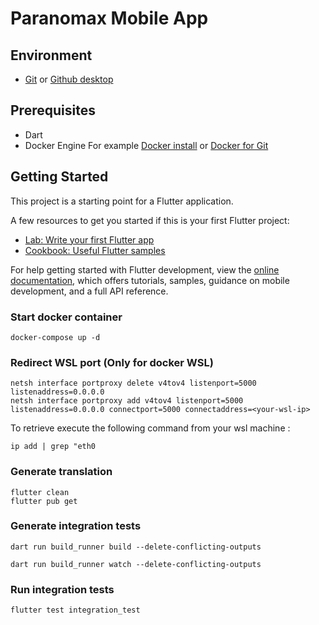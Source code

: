 # Paranomax Mobile App

## Environment
- [Git](https://git-scm.com/) or [Github desktop](https://desktop.github.com/download/)

## Prerequisites
- Dart
- Docker Engine For example [Docker install](https://docs.docker.com/engine/install/) or [Docker for Git](https://docker.courselabs.co/setup/)

## Getting Started

This project is a starting point for a Flutter application.

A few resources to get you started if this is your first Flutter project:

- [Lab: Write your first Flutter app](https://docs.flutter.dev/get-started/codelab)
- [Cookbook: Useful Flutter samples](https://docs.flutter.dev/cookbook)

For help getting started with Flutter development, view the
[online documentation](https://docs.flutter.dev/), which offers tutorials,
samples, guidance on mobile development, and a full API reference.

### Start docker container
```shell
docker-compose up -d
```

### Redirect WSL port (Only for docker WSL)
```shell
netsh interface portproxy delete v4tov4 listenport=5000 listenaddress=0.0.0.0
netsh interface portproxy add v4tov4 listenport=5000 listenaddress=0.0.0.0 connectport=5000 connectaddress=<your-wsl-ip>
```
To retrieve <your-wsl-ip> execute the following command from your wsl machine :
```shell
ip add | grep "eth0
```

### Generate translation
```shell
flutter clean
flutter pub get
```

### Generate integration tests
```shell  
dart run build_runner build --delete-conflicting-outputs
```

```shell  
dart run build_runner watch --delete-conflicting-outputs
```

### Run integration tests
```shell  
flutter test integration_test
```
